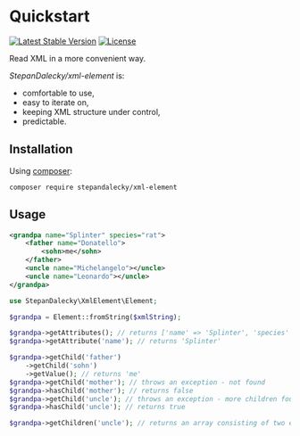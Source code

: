 # Quickstart

[![Latest Stable Version](https://poser.pugx.org/stepandalecky/xml-element/v/stable)](https://packagist.org/packages/stepandalecky/xml-element)
[![License](https://poser.pugx.org/stepandalecky/xml-element/license)](https://packagist.org/packages/stepandalecky/xml-element)

Read XML in a more convenient way.

_StepanDalecky/xml-element_ is:
* comfortable to use,
* easy to iterate on,
* keeping XML structure under control,
* predictable.

## Installation
Using [composer](https://getcomposer.org/):
```
composer require stepandalecky/xml-element
```

## Usage

```xml
<grandpa name="Splinter" species="rat">
	<father name="Donatello">
		<sohn>me</sohn>
	</father>
	<uncle name="Michelangelo"></uncle>
	<uncle name="Leonardo"></uncle>
</grandpa>
```

```php
use StepanDalecky\XmlElement\Element;

$grandpa = Element::fromString($xmlString);

$grandpa->getAttributes(); // returns ['name' => 'Splinter', 'species' => 'rat']
$grandpa->getAttribute('name'); // returns 'Splinter'

$grandpa->getChild('father')
	->getChild('sohn')
	->getValue(); // returns 'me'
$grandpa->getChild('mother'); // throws an exception - not found
$grandpa->hasChild('mother'); // returns false
$grandpa->getChild('uncle'); // throws an exception - more children found
$grandpa->hasChild('uncle'); // returns true

$grandpa->getChildren('uncle'); // returns an array consisting of two elements
```